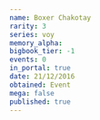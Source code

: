 ```yaml
---
name: Boxer Chakotay
rarity: 3
series: voy
memory_alpha:
bigbook_tier: -1
events: 0
in_portal: true
date: 21/12/2016
obtained: Event
mega: false
published: true
---
```



